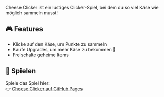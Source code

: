 Cheese Clicker ist ein lustiges Clicker-Spiel, bei dem du so viel Käse wie möglich sammeln musst!  

## 🎮 Features  
- Klicke auf den Käse, um Punkte zu sammeln  
- Kaufe Upgrades, um mehr Käse zu bekommen  🧀
- Freischalte geheime Items  

## 🚀 Spielen  
Spiele das Spiel hier:  
👉 [Cheese Clicker auf GitHub Pages](https://megahamster0.github.io/Cheese-Clicker/)  
